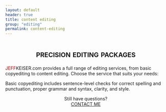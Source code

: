 ```yaml
---
layout: default
header: true
title: content editing
group: "editing"
permalink: content-editing
---
```


<div style="text-align: center">

<h1 style="font-variant: small-caps">precision editing packages</h1>
</div>

<span style="font-family: 'Arial', sans-serif'"><span style="color: #cc0000">JEFF</span>KEISER.com</span> provides a full range of editing services, from basic copyediting to content editing. Choose the service that suits your needs: 

Basic copyediting includes sentence-level checks for correct spelling and punctuation, proper grammar and syntax, clarity, and style.

<div style="text-align: center">
Still have questions?<br /><a href="mailto:info@jeffkeiser.com"><span class="contact-button">CONTACT ME</span></a>
</div>